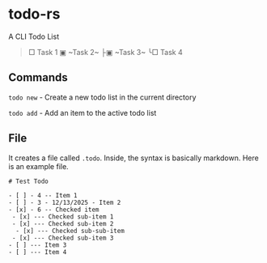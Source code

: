 # todo-rs

A CLI Todo List

> □ Task 1
> ▣ ~Task 2~
> ├▣ ~Task 3~
> ╰□ Task 4

## Commands
`todo new` - Create a new todo list in the current directory

`todo add` - Add an item to the active todo list

## File
It creates a file called `.todo`. Inside, the syntax is basically markdown. Here is an example file.

```
# Test Todo

- [ ] - 4 -- Item 1
- [ ] - 3 - 12/13/2025 - Item 2
- [x] - 6 -- Checked item
 - [x] --- Checked sub-item 1
 - [x] --- Checked sub-item 2
  - [x] --- Checked sub-sub-item
 - [x] --- Checked sub-item 3
- [ ] --- Item 3
- [ ] --- Item 4
```
